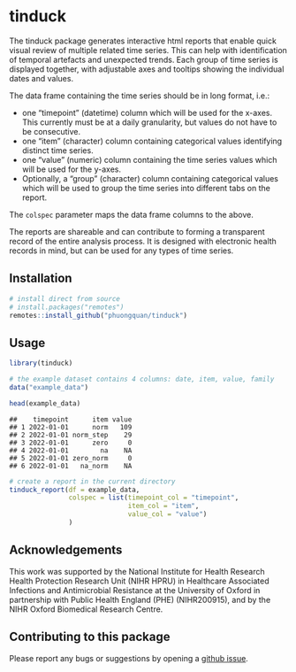 
<!-- README.md is generated from README.Rmd. Please edit that file -->

# tinduck

The tinduck package generates interactive html reports that enable quick
visual review of multiple related time series. This can help with
identification of temporal artefacts and unexpected trends. Each group
of time series is displayed together, with adjustable axes and tooltips
showing the individual dates and values.

The data frame containing the time series should be in long format,
i.e.:

- one “timepoint” (datetime) column which will be used for the x-axes.
  This currently must be at a daily granularity, but values do not have
  to be consecutive.
- one “item” (character) column containing categorical values
  identifying distinct time series.
- one “value” (numeric) column containing the time series values which
  will be used for the y-axes.
- Optionally, a “group” (character) column containing categorical values
  which will be used to group the time series into different tabs on the
  report.

The `colspec` parameter maps the data frame columns to the above.

The reports are shareable and can contribute to forming a transparent
record of the entire analysis process. It is designed with electronic
health records in mind, but can be used for any types of time series.

## Installation

``` r
# install direct from source
# install.packages("remotes")
remotes::install_github("phuongquan/tinduck")
```

## Usage

``` r
library(tinduck)

# the example dataset contains 4 columns: date, item, value, family
data("example_data")

head(example_data)
```

    ##    timepoint      item value
    ## 1 2022-01-01      norm   109
    ## 2 2022-01-01 norm_step    29
    ## 3 2022-01-01      zero     0
    ## 4 2022-01-01        na    NA
    ## 5 2022-01-01 zero_norm     0
    ## 6 2022-01-01   na_norm    NA

``` r
# create a report in the current directory
tinduck_report(df = example_data,
               colspec = list(timepoint_col = "timepoint",
                              item_col = "item",
                              value_col = "value")
               )
```

## Acknowledgements

This work was supported by the National Institute for Health Research
Health Protection Research Unit (NIHR HPRU) in Healthcare Associated
Infections and Antimicrobial Resistance at the University of Oxford in
partnership with Public Health England (PHE) (NIHR200915), and by the
NIHR Oxford Biomedical Research Centre.

## Contributing to this package

Please report any bugs or suggestions by opening a [github
issue](https://github.com/phuongquan/tinduck/issues).
